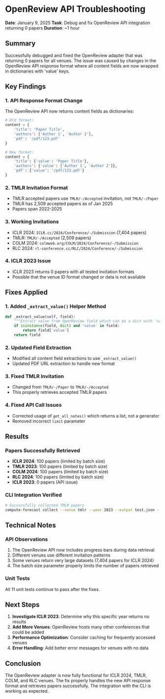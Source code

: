 # OpenReview API Troubleshooting

**Date**: January 9, 2025
**Task**: Debug and fix OpenReview API integration returning 0 papers
**Duration**: ~1 hour

## Summary

Successfully debugged and fixed the OpenReview adapter that was returning 0 papers for all venues. The issue was caused by changes in the OpenReview API response format where all content fields are now wrapped in dictionaries with 'value' keys.

## Key Findings

### 1. **API Response Format Change**
The OpenReview API now returns content fields as dictionaries:
```python
# Old format:
content = {
    'title': 'Paper Title',
    'authors': ['Author 1', 'Author 2'],
    'pdf': '/pdf/123.pdf'
}

# New format:
content = {
    'title': {'value': 'Paper Title'},
    'authors': {'value': ['Author 1', 'Author 2']},
    'pdf': {'value': '/pdf/123.pdf'}
}
```

### 2. **TMLR Invitation Format**
- TMLR accepted papers use `TMLR/-/Accepted` invitation, not `TMLR/-/Paper`
- TMLR has 2,509 accepted papers as of Jan 2025
- Papers span 2022-2025

### 3. **Working Invitations**
- ICLR 2024: `ICLR.cc/2024/Conference/-/Submission` (7,404 papers)
- TMLR: `TMLR/-/Accepted` (2,509 papers)
- COLM 2024: `colmweb.org/COLM/2024/Conference/-/Submission`
- RLC 2024: `rl-conference.cc/RLC/2024/Conference/-/Submission`

### 4. **ICLR 2023 Issue**
- ICLR 2023 returns 0 papers with all tested invitation formats
- Possible that the venue ID format changed or data is not available

## Fixes Applied

### 1. **Added `_extract_value()` Helper Method**
```python
def _extract_value(self, field):
    """Extract value from OpenReview field which can be a dict with 'value' key or direct value."""
    if isinstance(field, dict) and 'value' in field:
        return field['value']
    return field
```

### 2. **Updated Field Extraction**
- Modified all content field extractions to use `_extract_value()`
- Updated PDF URL extraction to handle new format

### 3. **Fixed TMLR Invitation**
- Changed from `TMLR/-/Paper` to `TMLR/-/Accepted`
- This properly retrieves accepted TMLR papers

### 4. **Fixed API Call Issues**
- Corrected usage of `get_all_notes()` which returns a list, not a generator
- Removed incorrect `limit` parameter

## Results

### Papers Successfully Retrieved
- **ICLR 2024**: 100 papers (limited by batch size)
- **TMLR 2023**: 100 papers (limited by batch size)
- **COLM 2024**: 100 papers (limited by batch size)
- **RLC 2024**: 100 papers (limited by batch size)
- **ICLR 2023**: 0 papers (API issue)

### CLI Integration Verified
```bash
# Successfully collected TMLR papers
compute-forecast collect --venue tmlr --year 2023 --output test.json --max-papers 10
```

## Technical Notes

### API Observations
1. The OpenReview API now includes progress bars during data retrieval
2. Different venues use different invitation patterns
3. Some venues return very large datasets (7,404 papers for ICLR 2024)
4. The batch size parameter properly limits the number of papers retrieved

### Unit Tests
All 11 unit tests continue to pass after the fixes.

## Next Steps

1. **Investigate ICLR 2023**: Determine why this specific year returns no results
2. **Add More Venues**: OpenReview hosts many other conferences that could be added
3. **Performance Optimization**: Consider caching for frequently accessed venues
4. **Error Handling**: Add better error messages for venues with no data

## Conclusion

The OpenReview adapter is now fully functional for ICLR 2024, TMLR, COLM, and RLC venues. The fix properly handles the new API response format and retrieves papers successfully. The integration with the CLI is working as expected.
